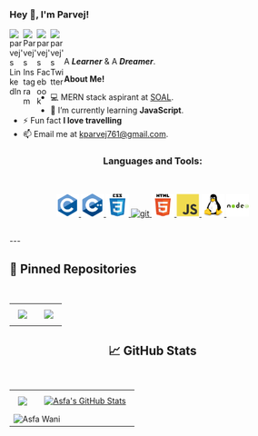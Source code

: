 
<h3 title="hehehe"> Hey 👋, I'm Parvej!</h3>

<a href="https://www.linkedin.com/in/parvej-khan-330385151/">
  <img align="left" alt="parvej's LinkedIn" width="24px" src="https://cdn.jsdelivr.net/npm/simple-icons@v3/icons/linkedin.svg" />
</a>
<a href="https://www.instagram.com/kparvej761/">
  <img align="left" alt="Parvej's Instagram" width="24px" src="https://cdn.jsdelivr.net/npm/simple-icons@v3/icons/instagram.svg" />
</a>
<a href="https://www.facebook.com/digitalparvej">
  <img align="left" alt="parvej's Facebook" width="24px" src="https://cdn.jsdelivr.net/npm/simple-icons@v3/icons/facebook.svg" />
</a>
<a href="https://twitter.com/digitalparvej">
  <img align="left" alt="parvej's Twitter" width="24px" src="https://cdn.jsdelivr.net/npm/simple-icons@3.13.0/icons/twitter.svg" />
</a>




<br />
<br />

A  ***Learner*** &  A ***Dreamer***.
 

 <!--  <img align="right" alt="GIF" src="https://i.pinimg.com/originals/e4/26/70/e426702edf874b181aced1e2fa5c6cde.gif" /> -->

**About Me!**

- 💻 MERN stack aspirant at [SOAL](https://www.schoolofacceleratedlearning.com/).
- 🌱 I’m currently learning **JavaScript**.
- ⚡ Fun fact **I love travelling**
- 📫 Email me at [kparvej761@gmail.com](mailto:kparvej761@gmail.com.com).



<h3 align="center">Languages and Tools:</h3>
<br>
<p align="center"> <a href="https://www.cprogramming.com/" target="_blank" rel="noreferrer"> <img src="https://raw.githubusercontent.com/devicons/devicon/master/icons/c/c-original.svg" alt="c" width="40" height="40"/> </a> <a href="https://www.w3schools.com/cpp/" target="_blank" rel="noreferrer"> <img src="https://raw.githubusercontent.com/devicons/devicon/master/icons/cplusplus/cplusplus-original.svg" alt="cplusplus" width="40" height="40"/> </a> <a href="https://www.w3schools.com/css/" target="_blank" rel="noreferrer"> <img src="https://raw.githubusercontent.com/devicons/devicon/master/icons/css3/css3-original-wordmark.svg" alt="css3" width="40" height="40"/> </a> <a href="https://git-scm.com/" target="_blank" rel="noreferrer"> <img src="https://www.vectorlogo.zone/logos/git-scm/git-scm-icon.svg" alt="git" width="40" height="40"/> </a> <a href="https://www.w3.org/html/" target="_blank" rel="noreferrer"> <img src="https://raw.githubusercontent.com/devicons/devicon/master/icons/html5/html5-original-wordmark.svg" alt="html5" width="40" height="40"/> </a> <a href="https://developer.mozilla.org/en-US/docs/Web/JavaScript" target="_blank" rel="noreferrer"> <img src="https://raw.githubusercontent.com/devicons/devicon/master/icons/javascript/javascript-original.svg" alt="javascript" width="40" height="40"/> </a> <a href="https://www.linux.org/" target="_blank" rel="noreferrer"> <img src="https://raw.githubusercontent.com/devicons/devicon/master/icons/linux/linux-original.svg" alt="linux" width="40" height="40"/> </a> <a href="https://nodejs.org" target="_blank" rel="noreferrer"> <img src="https://raw.githubusercontent.com/devicons/devicon/master/icons/nodejs/nodejs-original-wordmark.svg" alt="nodejs" width="40" height="40"/> </a> </p>

<br>
---


## 📌 Pinned Repositories
<br>
<center>
  <table>
    <tr>
        <td><a href="https://github.com/Parvejkhanpj/Blood_Buddy">
  <img align="center" style="margin:0.5rem" src="https://github.com/Parvejkhanpj/Blood_Buddy
&title_color=ffffff&text_color=c9cacc&icon_color=4AB197&bg_color=1A2B34" />
</a></td>
<td><a href="https://github.com/Parvejkhanpj/ReactTodo-App">
  <img align="center" style="margin:0.5rem" src="https://github-readme-stats.vercel.app/api/pin/?username=parvejkhanpj&repo=30-Days-Of-Code&title_color=ffffff&text_color=c9cacc&icon_color=4AB197&bg_color=1A2B34" />
</a></td>
     </tr>    
   </table>
   
 ## &#x1f4c8; GitHub Stats
<br>
<center>
  <table>
    <tr>
        <td><a href="#">
  <img align="center" style="margin:0.5rem" src="https://github-readme-stats.vercel.app/api/top-langs/?username=Asfa-wani&hide=html,css&title_color=ffffff&text_color=c9cacc&icon_color=4AB197&bg_color=1A2B34" />
</a></td>
        <td><a href="#">
  <img align="center" style="margin:0.5rem" src="https://github-readme-stats.vercel.app/api?username=Asfa-wani&show_icons=true&line_height=27&count_private=true&title_color=ffffff&text_color=c9cacc&icon_color=4AB097&bg_color=1A2B34" alt="Asfa's GitHub Stats" />
</a></td>
    </tr>  
    <tr>
      <td colspan="2"><img align="center" width="100%" src="https://github-readme-streak-stats.herokuapp.com/?user=Asfa-wani&theme=dark" alt="Asfa Wani" /></td>
    </tr>
  </table>
</center>
  
